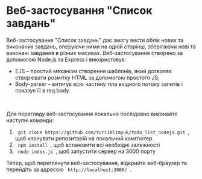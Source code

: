 <h1> Веб-застосування "Список завдань" </h1>
<p> Веб-застосування "Список завдань" дає змогу вести облік нових та виконаних завдань, оперуючи ними на одній сторінці, зберігаючи нові та виконані завдання в різних масивах. Веб-застосування створено за допомогою Node.js та Express і використовує: </p>
<ul>
  <li> EJS – простий механізм створення шаблонів, який дозволяє створювати розмітку HTML за допомогою простого JS; </li>
  <li> Body-parser – витягує всю частину тіла вхідного потоку запитів і показує її в req.body. </li>
</ul>
<br>
<p> Для перегляду веб-застосування локально послідовно виконайте наступні команди:</p>
<ol>
  <li> <code> git clone https://github.com/YuriiKlimyuk/todo_list_nodejs.git </code>, щоб клонувати репозиторій на     локальний комп’ютер </li>
  <li> <code> npm install </code>, щоб встановити всі необхідні залежності </li>
  <li> <code> node index.js </code>, щоб запустити сервер на 3000 порту </li>
</ol>
<p> Тепер, щоб переглянути веб-застосування, відкрийте веб-браузер та перейдіть за адресою  <code> http://localhost:3000/ </code>.</p>
